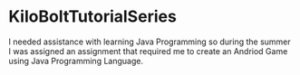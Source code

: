 # KiloBoltTutorialSeries
I needed assistance with learning Java Programming so during the summer I was assigned an assignment that required me to create an Andriod Game using Java Programming Language.
